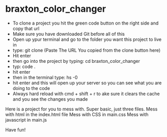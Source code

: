 # braxton_color_changer

* To clone a project you hit the green code button on the right side and copy that url
* Make sure you have downloaded Git before all of this
* Open up ypur terminal and go to the folder you want this project to live in
* type: git clone (Paste The URL You copied from the clone button here)
* Hit enter
* then go into the project by typing: cd braxton_color_changer
* typ: code .
* hit enter
* then in the terminal type: hs -0 
* hit enter and this will open up your server so you can see what you are doing to the code
* Always hard reload with cmd + shift + r to ake sure it clears the cache and you see the changes you made



Here is a project for you to mess with. Super basic, just three files.
Mess with html in the index.html file
Mess with CSS in main.css
Mess with javascript in main.js
  
Have fun!
